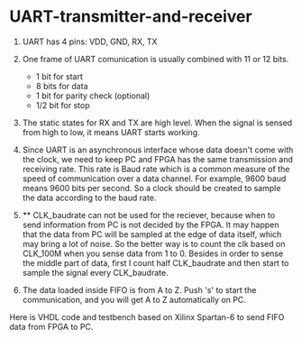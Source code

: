 # UART-transmitter-and-receiver

1. UART has 4 pins: VDD, GND, RX, TX

2. One frame of UART comunication is usually combined with 11 or 12 bits.
   - 1 bit for start
   - 8 bits for data
   - 1 bit for parity check (optional)
   - 1/2 bit for stop    
   
3. The static states for RX and TX are high level. When the signal is sensed from high to low, it means UART starts working. 

4. Since UART is an asynchronous interface whose data doesn't come with the clock, we need to keep PC and FPGA has the same transmission and receiving rate. 
   This rate is Baud rate which is a common measure of the speed of communication over a data channel.
   For example, 9600 baud means 9600 bits per second. So a clock should be created to sample the data according to the baud rate.
   
5. ** CLK_baudrate can not be used for the reciever, because when to send information from PC is not decided by the FPGA. It may happen that the data from PC will be sampled at the edge of data itself, which may bring a lot of noise. So the better way is to count the clk based on CLK_100M when you sense data from 1 to 0. Besides in order to sense the middle part of data, first I count half CLK_baudrate and then start to sample the signal every CLK_baudrate.

6. The data loaded inside FIFO is from A to Z. 
   Push 's' to start the communication, and you will get A to Z automatically on PC.

Here is VHDL code and testbench based on Xilinx Spartan-6 to send FIFO data from FPGA to PC.

